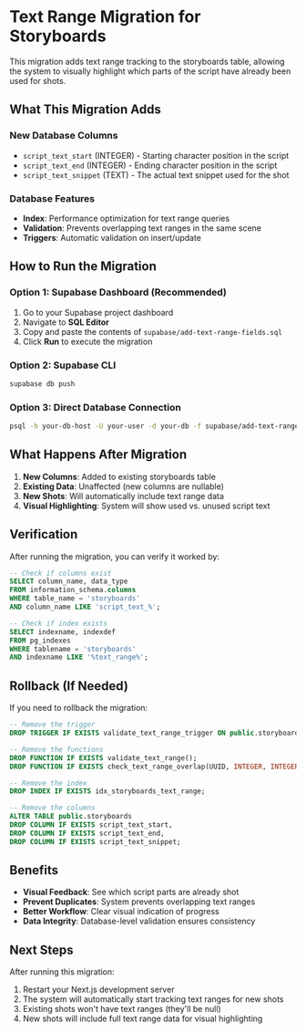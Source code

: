 # Text Range Migration for Storyboards

This migration adds text range tracking to the storyboards table, allowing the system to visually highlight which parts of the script have already been used for shots.

## What This Migration Adds

### New Database Columns
- `script_text_start` (INTEGER) - Starting character position in the script
- `script_text_end` (INTEGER) - Ending character position in the script  
- `script_text_snippet` (TEXT) - The actual text snippet used for the shot

### Database Features
- **Index**: Performance optimization for text range queries
- **Validation**: Prevents overlapping text ranges in the same scene
- **Triggers**: Automatic validation on insert/update

## How to Run the Migration

### Option 1: Supabase Dashboard (Recommended)
1. Go to your Supabase project dashboard
2. Navigate to **SQL Editor**
3. Copy and paste the contents of `supabase/add-text-range-fields.sql`
4. Click **Run** to execute the migration

### Option 2: Supabase CLI
```bash
supabase db push
```

### Option 3: Direct Database Connection
```bash
psql -h your-db-host -U your-user -d your-db -f supabase/add-text-range-fields.sql
```

## What Happens After Migration

1. **New Columns**: Added to existing storyboards table
2. **Existing Data**: Unaffected (new columns are nullable)
3. **New Shots**: Will automatically include text range data
4. **Visual Highlighting**: System will show used vs. unused script text

## Verification

After running the migration, you can verify it worked by:

```sql
-- Check if columns exist
SELECT column_name, data_type 
FROM information_schema.columns 
WHERE table_name = 'storyboards' 
AND column_name LIKE 'script_text_%';

-- Check if index exists
SELECT indexname, indexdef 
FROM pg_indexes 
WHERE tablename = 'storyboards' 
AND indexname LIKE '%text_range%';
```

## Rollback (If Needed)

If you need to rollback the migration:

```sql
-- Remove the trigger
DROP TRIGGER IF EXISTS validate_text_range_trigger ON public.storyboards;

-- Remove the functions
DROP FUNCTION IF EXISTS validate_text_range();
DROP FUNCTION IF EXISTS check_text_range_overlap(UUID, INTEGER, INTEGER, UUID);

-- Remove the index
DROP INDEX IF EXISTS idx_storyboards_text_range;

-- Remove the columns
ALTER TABLE public.storyboards 
DROP COLUMN IF EXISTS script_text_start,
DROP COLUMN IF EXISTS script_text_end,
DROP COLUMN IF EXISTS script_text_snippet;
```

## Benefits

- **Visual Feedback**: See which script parts are already shot
- **Prevent Duplicates**: System prevents overlapping text ranges
- **Better Workflow**: Clear visual indication of progress
- **Data Integrity**: Database-level validation ensures consistency

## Next Steps

After running this migration:
1. Restart your Next.js development server
2. The system will automatically start tracking text ranges for new shots
3. Existing shots won't have text ranges (they'll be null)
4. New shots will include full text range data for visual highlighting




